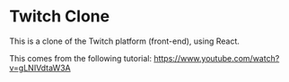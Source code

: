 # Twitch Clone

This is a clone of the Twitch platform (front-end), using React.

This comes from the following tutorial: https://www.youtube.com/watch?v=gLNIVdtaW3A


